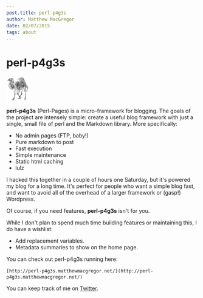 ```yaml
---
post.title: perl-p4g3s
author: Matthew MacGregor
date: 02/07/2015
tags: about
...
```


perl-p4g3s
================================

![Perl-Pages](/site/img/camel.jpeg)

**perl-p4g3s** (Perl-Pages) is a micro-framework for blogging. The goals of the project are
intensely simple: create a useful blog framework with just a single, small file  of perl and
the Markdown library. More specifically:

* No admin pages (FTP, baby!)
* Pure markdown to post
* Fast execution
* Simple maintenance
* Static html caching
* lulz

I hacked this together in a couple of hours one Saturday, but it's powered my blog for a
long time. It's perfect for people who want a simple blog fast, and want to avoid all of
the overhead of a larger framework or (gasp!) Wordpress.

Of course, if you need features, **perl-p4g3s** isn't for you.

While I don't plan to spend much time building features or maintaining this,
I do have a wishlist:

* Add replacement variables.
* Metadata summaries to show on the home page.

You can check out perl-p4g3s running here:

    [http://perl-p4g3s.matthewmacgregor.net/](http://perl-p4g3s.matthewmacgregor.net/)

You can keep track of me on [Twitter](https://twitter.com/matsuzine).
